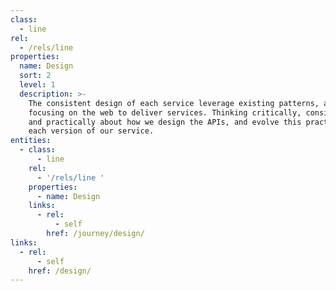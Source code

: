 ```yaml
---
class:
  - line
rel:
  - /rels/line
properties:
  name: Design
  sort: 2
  level: 1
  description: >-
    The consistent design of each service leverage existing patterns, as well as
    focusing on the web to deliver services. Thinking critically, consistently,
    and practically about how we design the APIs, and evolve this practice with
    each version of our service.
entities:
  - class:
      - line
    rel:
      - '/rels/line '
    properties:
      - name: Design
    links:
      - rel:
          - self
        href: /journey/design/
links:
  - rel:
      - self
    href: /design/
---
```

